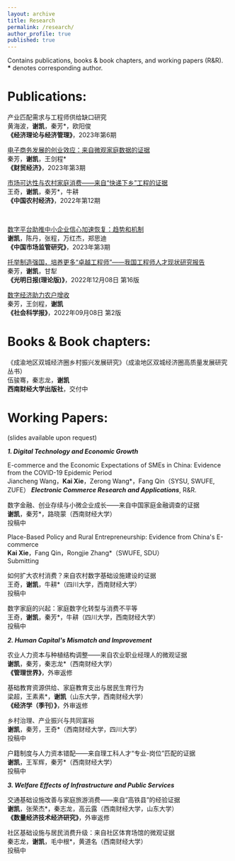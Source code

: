 ```yaml
---
layout: archive
title: Research
permalink: /research/
author_profile: true
published: true
---
```


Contains publications, books & book chapters, and working papers (R&R).<br>
**\*** denotes corresponding author.

Publications: 
======
产业匹配需求与工程师供给缺口研究<br>
黄海波，**谢凯**，秦芳*，欧阳俊<br>
**《经济理论与经济管理》**，2023年第6期

[电子商务发展的创业效应：来自微观家庭数据的证据](http://cmjj.ajcass.org/Magazine/Show?ID=939)<br>
秦芳，**谢凯**，王剑程*<br>
**《财贸经济》**，2023年第3期

[市场可达性与农村家庭消费——来自“快递下乡”工程的证据](http://crecrs-zgncjj.ajcass.org/Magazine/Show/84492)<br>
王奇，**谢凯**，秦芳*，牛耕<br>
**《中国农村经济》**，2022年第12期

<br>

[数字平台助推中小企业信心加速恢复：趋势和机制](https://kns.cnki.net/kcms2/article/abstract?v=3uoqIhG8C44YLTlOAiTRKibYlV5Vjs7ioT0BO4yQ4m_mOgeS2ml3UDrL-YceOCIulxFoR5-cuTv4Vkd-dCYxIyF81ezJlt7M&uniplatform=NZKPT)<br>
**谢凯**，陈丹，张程，万红杰，郑思迪<br>
**《中国市场监管研究》**，2023年第3期

[托举制造强国，培养更多“卓越工程师”——我国工程师人才现状研究报告](https://epaper.gmw.cn/gmrb/html/2022-12/08/nw.D110000gmrb_20221208_1-16.htm)<br>
秦芳，**谢凯**，甘犁<br>
**《光明日报(理论版)》**，2022年12月08日 第16版

[数字经济助力农户增收](http://epaper.routeryun.com/Article/index/aid/7163431.html)<br>
秦芳，王剑程，**谢凯**<br>
**《社会科学报》**，2022年09月08日 第2版

Books & Book chapters: 
======
《成渝地区双城经济圈乡村振兴发展研究》（成渝地区双城经济圈高质量发展研究丛书）<br>
伍骏骞，秦志龙，**谢凯**<br>
**西南财经大学出版社**，交付中

Working Papers:
======
(slides available upon request)

_**1. Digital Technology and Economic Growth**_

E-commerce and the Economic Expectations of SMEs in China: Evidence from the COVID-19 Epidemic Period<br>
Jiancheng Wang，**Kai Xie**，Zerong Wang*，Fang Qin（SYSU, SWUFE, ZUFE）
_**Electronic Commerce Research and Applications**_, R&R.

数字金融、创业存续与小微企业成长——来自中国家庭金融调查的证据<br>
**谢凯**，秦芳*，路晓蒙（西南财经大学）<br>
投稿中

Place-Based Policy and Rural Entrepreneurship: Evidence from China's E-commerce<br>
**Kai Xie**，Fang Qin，Rongjie Zhang*（SWUFE, SDU）<br>
Submitting

如何扩大农村消费？来自农村数字基础设施建设的证据<br>
王奇，**谢凯**，牛耕*（四川大学，西南财经大学）<br>
投稿中

数字家庭的兴起：家庭数字化转型与消费不平等<br>
王奇，**谢凯**，秦芳*，牛耕（四川大学，西南财经大学）<br>
投稿中

_**2. Human Capital's Mismatch and Improvement**_

农业人力资本与种植结构调整——来自农业职业经理人的微观证据<br>
**谢凯**，秦芳，秦志龙*（西南财经大学）<br>
**《管理世界》**，外审返修

基础教育资源供给、家庭教育支出与居民生育行为<br>
梁超，王素素*，**谢凯**（山东大学，西南财经大学）<br>
**《经济学（季刊）》**，外审返修

乡村治理、产业振兴与共同富裕<br>
**谢凯**，秦芳，王奇*（西南财经大学，四川大学）<br>
投稿中

户籍制度与人力资本错配——来自理工科人才“专业-岗位”匹配的证据<br>
**谢凯**，王军辉，秦芳*（西南财经大学）<br>
投稿中

_**3. Welfare Effects of Infrastructure and Public Services**_

交通基础设施改善与家庭旅游消费——来自“高铁县”的经验证据<br>
**谢凯**，张荣杰*，秦志龙，高云露（西南财经大学，山东大学）<br>
**《数量经济技术经济研究》**，外审返修

社区基础设施与居民消费升级：来自社区体育场馆的微观证据<br>
秦志龙，**谢凯**，毛中根*，黄道名（西南财经大学）<br>
投稿中
